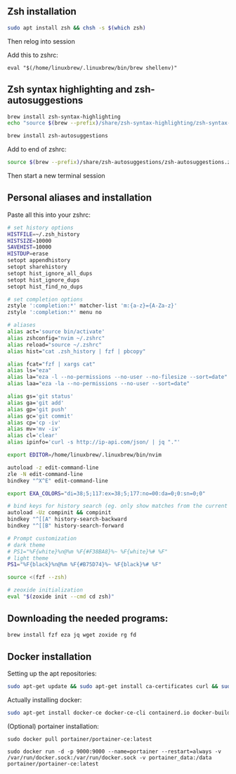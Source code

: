 ## Zsh installation

```bash
sudo apt install zsh && chsh -s $(which zsh)
```
Then relog into session

Add this to zshrc:
```
eval "$(/home/linuxbrew/.linuxbrew/bin/brew shellenv)"
```

## Zsh syntax highlighting and zsh-autosuggestions

```bash
brew install zsh-syntax-highlighting
echo "source $(brew --prefix)/share/zsh-syntax-highlighting/zsh-syntax-highlighting.zsh" >> ${ZDOTDIR:-$HOME}/.zshrc
```

```bash
brew install zsh-autosuggestions
```

Add to end of zshrc:
```bash
source $(brew --prefix)/share/zsh-autosuggestions/zsh-autosuggestions.zsh
```

Then start a new terminal session



## Personal aliases and installation

Paste all this into your zshrc:
```bash
# set history options
HISTFILE=~/.zsh_history
HISTSIZE=10000
SAVEHIST=10000
HISTDUP=erase
setopt appendhistory
setopt sharehistory
setopt hist_ignore_all_dups
setopt hist_ignore_dups
setopt hist_find_no_dups

# set completion options
zstyle ':completion:*' matcher-list 'm:{a-z}={A-Za-z}'
zstyle ':completion:*' menu no

# aliases
alias act='source bin/activate'
alias zshconfig="nvim ~/.zshrc"
alias reload="source ~/.zshrc"
alias hist="cat .zsh_history | fzf | pbcopy"

alias fcat="fzf | xargs cat"
alias ls="eza"
alias la="eza -l --no-permissions --no-user --no-filesize --sort=date"
alias laa="eza -la --no-permissions --no-user --sort=date"

alias gs='git status'
alias ga='git add'
alias gp='git push'
alias gc='git commit'
alias cp='cp -iv'
alias mv='mv -iv'
alias cl='clear'
alias ipinfo='curl -s http://ip-api.com/json/ | jq "."'

export EDITOR=/home/linuxbrew/.linuxbrew/bin/nvim

autoload -z edit-command-line
zle -N edit-command-line
bindkey "^X^E" edit-command-line

export EXA_COLORS="di=38;5;117:ex=38;5;177:no=00:da=0;0:sn=0;0"

# bind keys for history search (eg. only show matches from the current line)
autoload -Uz compinit && compinit
bindkey "^[[A" history-search-backward
bindkey "^[[B" history-search-forward

# Prompt customization
# dark theme
# PS1="%F{white}%n@%m %F{#F38BA8}%~ %F{white}%# %F"
# light theme
PS1="%F{black}%n@%m %F{#B75D74}%~ %F{black}%# %F"

source <(fzf --zsh)

# zeoxide initialization
eval "$(zoxide init --cmd cd zsh)"
```

## Downloading the needed programs:

```bash
brew install fzf eza jq wget zoxide rg fd
```

## Docker installation
Setting up the apt repositories:
```bash
sudo apt-get update && sudo apt-get install ca-certificates curl && sudo install -m 0755 -d /etc/apt/keyrings && sudo curl -fsSL https://download.docker.com/linux/debian/gpg -o /etc/apt/keyrings/docker.asc && sudo chmod a+r /etc/apt/keyrings/docker.asc && echo "deb [arch=$(dpkg --print-architecture) signed-by=/etc/apt/keyrings/docker.asc] https://download.docker.com/linux/debian $(. /etc/os-release && echo "$VERSION_CODENAME") stable" | sudo tee /etc/apt/sources.list.d/docker.list > /dev/null && sudo apt-get update
```
Actually installing docker:
```bash
sudo apt-get install docker-ce docker-ce-cli containerd.io docker-buildx-plugin docker-compose-plugin
```
(Optional) portainer installation:
```
sudo docker pull portainer/portainer-ce:latest
```
```
sudo docker run -d -p 9000:9000 --name=portainer --restart=always -v /var/run/docker.sock:/var/run/docker.sock -v portainer_data:/data portainer/portainer-ce:latest
```
